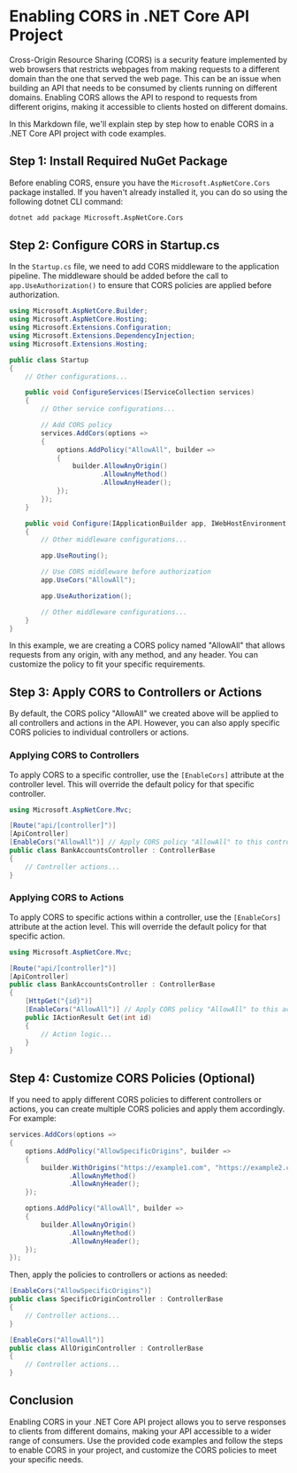 # Enabling CORS in .NET Core API Project

Cross-Origin Resource Sharing (CORS) is a security feature implemented by web browsers that restricts webpages from making requests to a different domain than the one that served the web page. This can be an issue when building an API that needs to be consumed by clients running on different domains. Enabling CORS allows the API to respond to requests from different origins, making it accessible to clients hosted on different domains.

In this Markdown file, we'll explain step by step how to enable CORS in a .NET Core API project with code examples.

## Step 1: Install Required NuGet Package

Before enabling CORS, ensure you have the `Microsoft.AspNetCore.Cors` package installed. If you haven't already installed it, you can do so using the following dotnet CLI command:

```bash
dotnet add package Microsoft.AspNetCore.Cors
```

## Step 2: Configure CORS in Startup.cs

In the `Startup.cs` file, we need to add CORS middleware to the application pipeline. The middleware should be added before the call to `app.UseAuthorization()` to ensure that CORS policies are applied before authorization.

```csharp
using Microsoft.AspNetCore.Builder;
using Microsoft.AspNetCore.Hosting;
using Microsoft.Extensions.Configuration;
using Microsoft.Extensions.DependencyInjection;
using Microsoft.Extensions.Hosting;

public class Startup
{
    // Other configurations...

    public void ConfigureServices(IServiceCollection services)
    {
        // Other service configurations...

        // Add CORS policy
        services.AddCors(options =>
        {
            options.AddPolicy("AllowAll", builder =>
            {
                builder.AllowAnyOrigin()
                       .AllowAnyMethod()
                       .AllowAnyHeader();
            });
        });
    }

    public void Configure(IApplicationBuilder app, IWebHostEnvironment env)
    {
        // Other middleware configurations...

        app.UseRouting();

        // Use CORS middleware before authorization
        app.UseCors("AllowAll");

        app.UseAuthorization();

        // Other middleware configurations...
    }
}
```

In this example, we are creating a CORS policy named "AllowAll" that allows requests from any origin, with any method, and any header. You can customize the policy to fit your specific requirements.

## Step 3: Apply CORS to Controllers or Actions

By default, the CORS policy "AllowAll" we created above will be applied to all controllers and actions in the API. However, you can also apply specific CORS policies to individual controllers or actions.

### Applying CORS to Controllers

To apply CORS to a specific controller, use the `[EnableCors]` attribute at the controller level. This will override the default policy for that specific controller.

```csharp
using Microsoft.AspNetCore.Mvc;

[Route("api/[controller]")]
[ApiController]
[EnableCors("AllowAll")] // Apply CORS policy "AllowAll" to this controller
public class BankAccountsController : ControllerBase
{
    // Controller actions...
}
```

### Applying CORS to Actions

To apply CORS to specific actions within a controller, use the `[EnableCors]` attribute at the action level. This will override the default policy for that specific action.

```csharp
using Microsoft.AspNetCore.Mvc;

[Route("api/[controller]")]
[ApiController]
public class BankAccountsController : ControllerBase
{
    [HttpGet("{id}")]
    [EnableCors("AllowAll")] // Apply CORS policy "AllowAll" to this action
    public IActionResult Get(int id)
    {
        // Action logic...
    }
}
```

## Step 4: Customize CORS Policies (Optional)

If you need to apply different CORS policies to different controllers or actions, you can create multiple CORS policies and apply them accordingly. For example:

```csharp
services.AddCors(options =>
{
    options.AddPolicy("AllowSpecificOrigins", builder =>
    {
        builder.WithOrigins("https://example1.com", "https://example2.com")
               .AllowAnyMethod()
               .AllowAnyHeader();
    });

    options.AddPolicy("AllowAll", builder =>
    {
        builder.AllowAnyOrigin()
               .AllowAnyMethod()
               .AllowAnyHeader();
    });
});
```

Then, apply the policies to controllers or actions as needed:

```csharp
[EnableCors("AllowSpecificOrigins")]
public class SpecificOriginController : ControllerBase
{
    // Controller actions...
}

[EnableCors("AllowAll")]
public class AllOriginController : ControllerBase
{
    // Controller actions...
}
```

## Conclusion

Enabling CORS in your .NET Core API project allows you to serve responses to clients from different domains, making your API accessible to a wider range of consumers. Use the provided code examples and follow the steps to enable CORS in your project, and customize the CORS policies to meet your specific needs.
